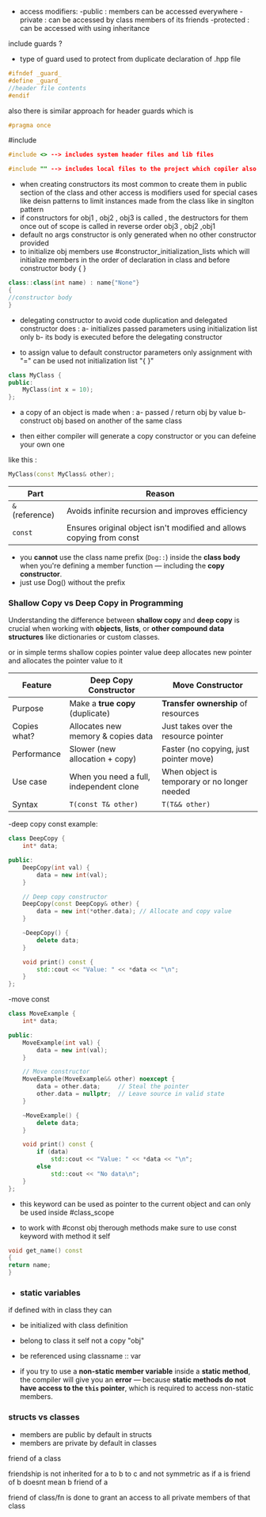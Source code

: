 
- access modifiers:
-public : members can be accessed everywhere
-private : can be accessed by class members of its friends
-protected : can be accessed with using inheritance 

include guards ?
- type of guard used to protect from duplicate declaration of .hpp file 

```C++
#ifndef _guard_
#define _guard_
//header file contents
#endif
```
also there is similar approach for header guards which is
``` cpp
#pragma once
```

#include 
```cpp
#include <> --> includes system header files and lib files

#include "" --> includes local files to the project which copiler also knows
```

- when creating constructors its most common to create them in public section of the class and other access is modifiers used for special cases like deisn patterns to limit instances made from the class like in singlton pattern
- if constructors for obj1 , obj2 , obj3 is called , the destructors for them once out of scope is called in reverse order   obj3 , obj2 ,obj1
- default no args constructor is only generated when no other constructor provided
- to initialize obj members use #constructor_initialization_lists which will initialize members in the order of declaration in class and before constructor body { }
```cpp
class::class(int name) : name{"None"}
{
//constructor body
}
```

- delegating constructor to avoid code duplication and delegated constructor does :
	a- initializes passed parameters using initialization list only
	b- its body is executed before the delegating constructor

- to assign value to default constructor parameters only assignment with "=" can be used not initialization list "{ }"
```cpp
class MyClass {
public:
    MyClass(int x = 10);
};

```

- a copy of an object is made when :
	a- passed / return obj by value
	b- construct obj based on another of the same class

- then either compiler will generate a copy constructor or you can defeine your own one

like this :
```cpp
MyClass(const MyClass& other);
```

|Part|Reason|
|---|---|
|`&` (reference)|Avoids infinite recursion and improves efficiency|
|`const`|Ensures original object isn't modified and allows copying from const|

- you **cannot** use the class name prefix (`Dog::`) inside the **class body** when you're defining a member function — including the **copy constructor**.
- just use Dog() without the prefix

### **Shallow Copy vs Deep Copy in Programming**

Understanding the difference between **shallow copy** and **deep copy** is crucial when working with **objects**, **lists**, or **other compound data structures** like dictionaries or custom classes.

or in simple terms
shallow copies pointer value
deep allocates new pointer and allocates the pointer value to it

| Feature      | Deep Copy Constructor                   | Move Constructor                             |
| ------------ | --------------------------------------- | -------------------------------------------- |
| Purpose      | Make a **true copy** (duplicate)        | **Transfer ownership** of resources          |
| Copies what? | Allocates new memory & copies data      | Just takes over the resource pointer         |
| Performance  | Slower (new allocation + copy)          | Faster (no copying, just pointer move)       |
| Use case     | When you need a full, independent clone | When object is temporary or no longer needed |
| Syntax       | `T(const T& other)`                     | `T(T&& other)`                               |

-deep copy const example:

```cpp
class DeepCopy {
    int* data;

public:
    DeepCopy(int val) {
        data = new int(val);
    }

    // Deep copy constructor
    DeepCopy(const DeepCopy& other) {
        data = new int(*other.data); // Allocate and copy value
    }

    ~DeepCopy() {
        delete data;
    }

    void print() const {
        std::cout << "Value: " << *data << "\n";
    }
};

```

-move const

```cpp
class MoveExample {
    int* data;

public:
    MoveExample(int val) {
        data = new int(val);
    }

    // Move constructor
    MoveExample(MoveExample&& other) noexcept {
        data = other.data;     // Steal the pointer
        other.data = nullptr;  // Leave source in valid state
    }

    ~MoveExample() {
        delete data;
    }

    void print() const {
        if (data)
            std::cout << "Value: " << *data << "\n";
        else
            std::cout << "No data\n";
    }
};

```

- this keyword can be used as pointer to the current object 
  and can only be used inside  #class_scope

- to work with #const obj therough methods make sure to use const keyword with method it self 
```cpp
void get_name() const
{
return name;
}
```

- ### static variables

if defined with in class they can
- be initialized with class definition
- belong to class it self not a copy "obj"
- be referenced using classname :: var


- if you try to use a **non-static member variable** inside a **static method**, the compiler will give you an **error** — because **static methods do not have access to the `this` pointer**, which is required to access non-static members.

### structs vs classes

- members are public by default in structs 
- members are private by default in classes


friend of a class

friendship is not inherited for a to b to c
and not symmetric as if a is friend of b doesnt mean b friend of a

friend of class/fn is done to grant an access to all private members of that class